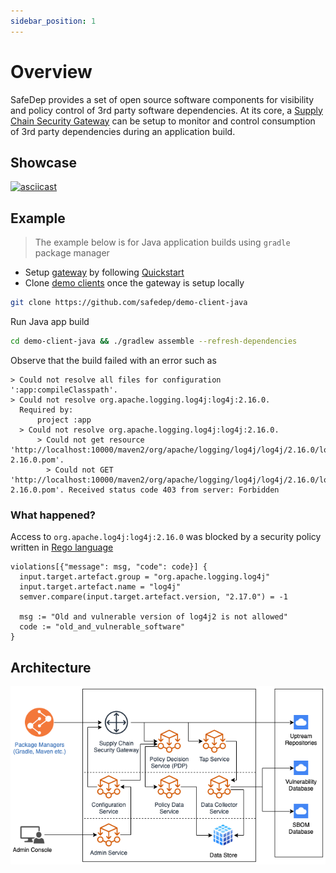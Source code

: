 ```yaml
---
sidebar_position: 1
---
```


# Overview

SafeDep provides a set of open source software components for visibility and policy control of 3rd party software dependencies. At its core, a [Supply Chain Security Gateway](concepts/gateway.md) can be setup to monitor and control consumption of 3rd party dependencies during an application build.

## Showcase

[![asciicast](https://asciinema.org/a/fnAHzwrKr1rs80n3eTDgZ0BAu.svg)](https://asciinema.org/a/fnAHzwrKr1rs80n3eTDgZ0BAu)

## Example

> The example below is for Java application builds using `gradle` package manager

* Setup [gateway](https://github.com/safedep/gateway) by following [Quickstart](getting-started/quickstart.md)
* Clone [demo clients](https://github.com/safedep/demo-clients) once the gateway is setup locally

```bash
git clone https://github.com/safedep/demo-client-java
```

Run Java app build

```bash
cd demo-client-java && ./gradlew assemble --refresh-dependencies
```

Observe that the build failed with an error such as

```
> Could not resolve all files for configuration ':app:compileClasspath'.
> Could not resolve org.apache.logging.log4j:log4j:2.16.0.
  Required by:
      project :app
  > Could not resolve org.apache.logging.log4j:log4j:2.16.0.
      > Could not get resource 'http://localhost:10000/maven2/org/apache/logging/log4j/log4j/2.16.0/log4j-2.16.0.pom'.
        > Could not GET 'http://localhost:10000/maven2/org/apache/logging/log4j/log4j/2.16.0/log4j-2.16.0.pom'. Received status code 403 from server: Forbidden
```

### What happened?

Access to `org.apache.log4j:log4j:2.16.0` was blocked by a security policy written in [Rego language](https://www.openpolicyagent.org/docs/latest/policy-language/)

```rego
violations[{"message": msg, "code": code}] {
  input.target.artefact.group = "org.apache.logging.log4j"
  input.target.artefact.name = "log4j"
  semver.compare(input.target.artefact.version, "2.17.0") = -1

  msg := "Old and vulnerable version of log4j2 is not allowed"
  code := "old_and_vulnerable_software"
}
```

## Architecture

![](../static/img/supply-chain-gateway-hld.png)

